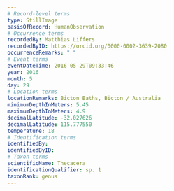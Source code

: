 ```yaml
---
# Record-level terms
type: StillImage
basisOfRecord: HumanObservation
# Occurrence terms
recordedBy: Matthias Liffers
recordedByID: https://orcid.org/0000-0002-3639-2080
occurrenceRemarks: " "
# Event terms
eventDateTime: 2016-05-29T09:33:46
year: 2016
month: 5
day: 29
# Location terms
locationRemarks: Bicton Baths, Bicton / Australia
minimumDepthInMeters: 5.45
maximumDepthInMeters: 4.9
decimalLatitude: -32.027626
decimalLatitude: 115.777550
temperature: 18
# Identification terms
identifiedBy: 
identifiedByID: 
# Taxon terms
scientificName: Thecacera
identificationQualifier: sp. 1
taxonRank: genus
---
```

